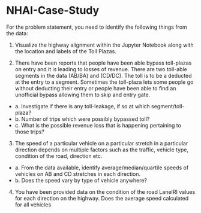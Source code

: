 # NHAI-Case-Study

For the problem statement, you need to identify the following things from the data: 
 
1.  Visualize the highway alignment within the Jupyter Notebook along with the location 
and labels of the Toll Plazas.  
 
2.  There have been reports that people have been able bypass toll-plazas on entry and 
it is leading to losses of revenue. There are two toll-able segments in the data 
(AB/BA) and (CD/DC). The toll is to be a deducted at the entry to a segment. 
Sometimes the toll-plaza lets some people go without deducting their entry or 
people have been able to find an unofficial bypass allowing them to skip and entry 
gate.  
- a.  Investigate if there is any toll-leakage, if so at which segment/toll-plaza? 
- b.  Number of trips which were possibly bypassed toll? 
- c.  What is the possible revenue loss that is happening pertaining to those trips? 
 
3.  The speed of a particular vehicle on a particular stretch in a particular direction 
depends on multiple factors such as the traffic, vehicle type, condition of the road, 
direction etc.  
- a.  From the data available, identify average/median/quartile speeds of vehicles 
on AB and CD stretches in each direction. 
- b.  Does the speed vary by type of vehicle anywhere? 
 
4.  You have been provided data on the condition of the road LaneIRI values for each 
direction on the highway. Does the average speed calculated for all vehicles 
